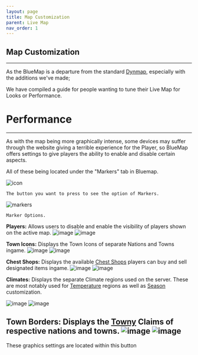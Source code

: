 ```yaml
---
layout: page
title: Map Customization
parent: Live Map
nav_order: 1
---
```


## **Map Customization**

---
As the BlueMap is a departure from the standard [Dynmap](https://www.spigotmc.org/resources/dynmap%C2%AE.274/), especially with the additions we've made; 

We have compiled a guide for people wanting to tune their Live Map for Looks or Performance.

# **Performance**

---
As with the map being more graphically intense, some devices may suffer through the website giving a terrible experience for the Player, so BlueMap offers settings to give players the ability to enable and disable certain aspects.

All of these being located under the "Markers" tab in Bluemap.

![icon](https://media.discordapp.net/attachments/1096551392631590956/1142716023695487016/image.png)

```The button you want to press to see the option of Markers.```

![markers](https://media.discordapp.net/attachments/1096551392631590956/1142715674813272145/image.png?width=237&height=473)

```Marker Options.```


**Players:** Allows users to disable and enable the visibility of players shown on the active map.
![image](https://media.discordapp.net/attachments/1096551392631590956/1142716886195392592/image.png)
![image](https://media.discordapp.net/attachments/1096551392631590956/1142718542207258654/image.png)

**Town Icons:** Displays the Town Icons of separate Nations and Towns ingame. 
![image](https://media.discordapp.net/attachments/1096551392631590956/1142719451641425960/image.png)
![image](https://media.discordapp.net/attachments/1096551392631590956/1142719501817880687/image.png)

**Chest Shops:** Displays the available [Chest Shops](https://wiki.ecoredux.net/Economy/QuickShop.html) players can buy and sell designated items ingame.
![image](https://media.discordapp.net/attachments/1096551392631590956/1142721828679336027/image.png)
![image](https://media.discordapp.net/attachments/1096551392631590956/1142721880499966042/image.png)

**Climates:** Displays the separate Climate regions used on the server. These are most notably used for [Temperature](https://wiki.ecoredux.net/Seasons/Temperature.html) regions as well as [Season](https://wiki.ecoredux.net/Seasons/Climate.html) customization.

![image](https://media.discordapp.net/attachments/1096551392631590956/1142722542637948938/image.png)
![image](https://media.discordapp.net/attachments/1096551392631590956/1142722988018515998/image.png)

**Town Borders:** Displays the [Towny](https://wiki.ecoredux.net/Towny/) Claims of respective nations and towns.
![image](https://media.discordapp.net/attachments/1096551392631590956/1142724113165721680/image.png)
![image](https://media.discordapp.net/attachments/1096551392631590956/1142723274208464966/image.png)
---

These graphics settings are located within this button 
